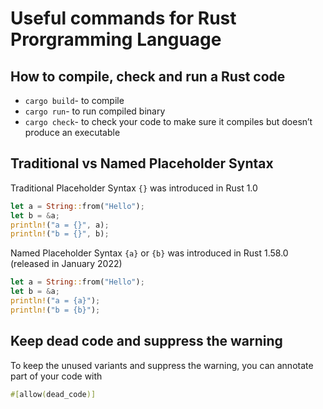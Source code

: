# Useful commands for Rust Prorgramming Language

## How to compile, check and run a Rust code

- `cargo build`- to compile
- `cargo run`- to run compiled binary
- `cargo check`- to check your code to make sure it compiles but doesn’t produce an executable

## Traditional vs Named Placeholder Syntax

Traditional Placeholder Syntax `{}` was introduced in Rust 1.0

```rust
let a = String::from("Hello");
let b = &a;
println!("a = {}", a);
println!("b = {}", b);
```

Named Placeholder Syntax `{a}` or `{b}` was introduced in Rust 1.58.0 (released in January 2022)

```rust
let a = String::from("Hello");
let b = &a;
println!("a = {a}");
println!("b = {b}");
```

## Keep dead code and suppress the warning

To keep the unused variants and suppress the warning, you can annotate part of your code with

```rust
#[allow(dead_code)]
```
